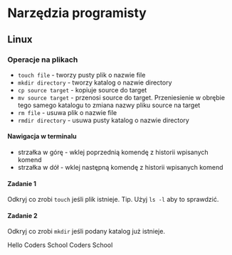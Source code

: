 # Narzędzia programisty

## Linux

### Operacje na plikach

* `touch file` - tworzy pusty plik o nazwie file
* `mkdir directory` - tworzy katalog o nazwie directory
* `cp source target` - kopiuje source do target
* `mv source target` - przenosi source do target. Przeniesienie w obrębie tego samego katalogu to zmiana nazwy pliku source na target
* `rm file` - usuwa plik o nazwie file
* `rmdir directory` - usuwa pusty katalog o nazwie directory

#### Nawigacja w terminalu

* strzałka w górę - wklej poprzednią komendę z historii wpisanych komend
* strzałka w dół - wklej następną komendę z historii wpisanych komend

#### Zadanie 1

Odkryj co zrobi `touch` jeśli plik istnieje.
Tip. Użyj `ls -l` aby to sprawdzić.

#### Zadanie 2

Odkryj co zrobi `mkdir` jeśli podany katalog już istnieje.

Hello Coders School
Coders School
